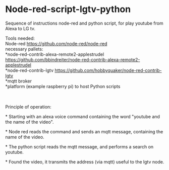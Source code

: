 # Node-red-script-lgtv-python
Sequence of instructions node-red and python script, for play youtube from Alexa to LG tv.
<br>

Tools needed:<br>
Node-red  https://github.com/node-red/node-red <br>
  necessary pallets:<br>
    *node-red-contrib-alexa-remote2-applestrudel  https://github.com/bbindreiter/node-red-contrib-alexa-remote2-applestrudel <br>
    *node-red-contrib-lgtv  https://github.com/hobbyquaker/node-red-contrib-lgtv <br>
*mqtt broker <br>
*platform (example raspberry pi) to host Python scripts
<br> <br> <br>
<p>Principle of operation:</p>
<p>* Starting with an alexa voice command containing the word "youtube and the name of the video".</p>
<p>* Node red reads the command and sends an mqtt message, containing the name of the video.</p>
<p>* The python script reads the mqtt message, and performs a search on youtube.</p>
<p>* Found the video, it transmits the address (via mqtt) useful to the lgtv node.</p>
